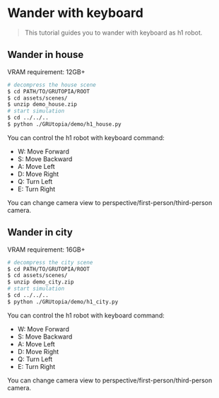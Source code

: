 # Wander with keyboard

> This tutorial guides you to wander with keyboard as h1 robot.

## Wander in house

VRAM requirement: 12GB+

```bash
# decompress the house scene
$ cd PATH/TO/GRUTOPIA/ROOT
$ cd assets/scenes/
$ unzip demo_house.zip
# start simulation
$ cd ../../..
$ python ./GRUtopia/demo/h1_house.py
```

You can control the h1 robot with keyboard command:

- W: Move Forward
- S: Move Backward
- A: Move Left
- D: Move Right
- Q: Turn Left
- E: Turn Right

You can change camera view to perspective/first-person/third-person camera.

## Wander in city

VRAM requirement: 16GB+

```bash
# decompress the city scene
$ cd PATH/TO/GRUTOPIA/ROOT
$ cd assets/scenes/
$ unzip demo_city.zip
# start simulation
$ cd ../../..
$ python ./GRUtopia/demo/h1_city.py
```

You can control the h1 robot with keyboard command:

- W: Move Forward
- S: Move Backward
- A: Move Left
- D: Move Right
- Q: Turn Left
- E: Turn Right

You can change camera view to perspective/first-person/third-person camera.
